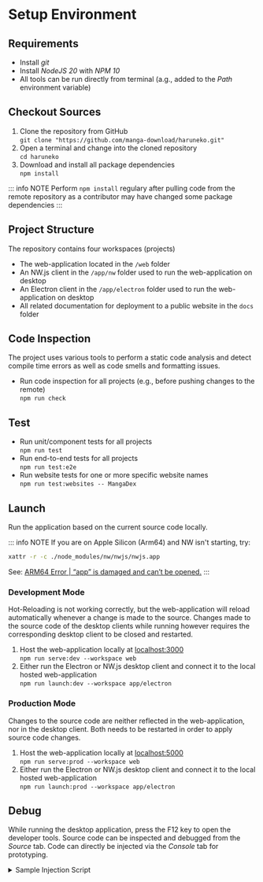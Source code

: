 # Setup Environment

## Requirements

- Install _git_
- Install _NodeJS 20_ with _NPM 10_
- All tools can be run directly from terminal (a.g., added to the _Path_ environment variable)

## Checkout Sources

1. Clone the repository from GitHub  
`git clone "https://github.com/manga-download/haruneko.git"`
2. Open a terminal and change into the cloned repository  
`cd haruneko`
3. Download and install all package dependencies  
`npm install`

::: info NOTE
Perform `npm install` regulary after pulling code from the remote repository as a contributor may have changed some package dependencies
:::

## Project Structure

The repository contains four workspaces (projects)

- The web-application located in the `/web` folder
- An NW.js client in the `/app/nw` folder used to run the web-application on desktop
- An Electron client in the `/app/electron` folder used to run the web-application on desktop
- All related documentation for deployment to a public website in the `docs` folder

## Code Inspection

The project uses various tools to perform a static code analysis and detect compile time errors as well as code smells and formatting issues.

- Run code inspection for all projects (e.g., before pushing changes to the remote)  
`npm run check`

## Test

- Run unit/component tests for all projects  
`npm run test`
- Run end-to-end tests for all projects  
`npm run test:e2e`
- Run website tests for one or more specific website names  
`npm run test:websites -- MangaDex`

<!--
### Testing

To ensure the application behaves as expected, tests need to be added.
All tests are written side by side to their (logical) corresponding implementation directly in the source code directory.
Overall, there are two test categories.

#### Unit and Component Tests
Unit tests (file extension `⋆.test.ts`) are very lightweight within a limited scope (e.g. single method of a class).
Component tests (file extension `⋆.spec.ts`) can be more complex and test relations and coherences within a module (e.g. a composed UI control).
To start these tests, simply run
```sh
npm run test
```

#### End-To-End Tests
End-To-End tests (file extension `⋆.e2e.ts`) are performed by interacting with the (web-)application itself.
This includes tests which are consuming the engine API as well as tests that run against the UI.
The environment for these tests is a running instance of the NW.js production build, controlled by the tests through `puppeteer`.
To start these tests, simply run
```sh
npm run test:e2e
```

#### Website Tests
Website tests (file extension `⋆.e2e.ts` in _/src/engine/websites_) will run some basic checks for each website.
The environment for these tests is a running instance of the NW.js production build, controlled by the tests through `puppeteer`.
[WARNING]
Running all tests will take very very long and may use up a lot of your internet bandwidth.

To start these test(s), simply run
```sh
# Test all websites
npm run test:websites
# Test a certain website
npm run test:websites -- MangaDex
```
-->

## Launch

Run the application based on the current source code locally.

::: info NOTE
If you are on Apple Silicon (Arm64) and NW isn't starting, try:

```zsh
xattr -r -c ./node_modules/nw/nwjs/nwjs.app
```

See: [ARM64 Error | “app” is damaged and can’t be opened.](https://github.com/nwjs/nw.js/issues/8157)
:::

### Development Mode

Hot-Reloading is not working correctly, but the web-application will reload automatically whenever a change is made to the source.
Changes made to the source code of the desktop clients while running however requires the corresponding desktop client to be closed and restarted.

1. Host the web-application locally at [localhost:3000](http://localhost:3000)  
`npm run serve:dev --workspace web`
2. Either run the Electron or NW.js desktop client and connect it to the local hosted web-application  
`npm run launch:dev --workspace app/electron`

### Production Mode

Changes to the source code are neither reflected in the web-application, nor in the desktop client.
Both needs to be restarted in order to apply source code changes.

1. Host the web-application locally at [localhost:5000](http://localhost:5000)  
`npm run serve:prod --workspace web`
2. Either run the Electron or NW.js desktop client and connect it to the local hosted web-application  
`npm run launch:prod --workspace app/electron`

## Debug

While running the desktop application, press the F12 key to open the developer tools.
Source code can be inspected and debugged from the _Source_ tab.
Code can directly be injected via the _Console_ tab for prototyping.

<details>
<summary>Sample Injection Script</summary>

```javascript
(async () => {
    const website = HakuNeko.PluginController.WebsitePlugins[0];
    console.log('Website:', website.Title);
    if(website.Entries.length === 0) {
        console.log('=>', 'Updating manga list (this may take some time ...)');
        await website.Update();
    } else {
        console.log('=>', 'Using manga list from local cache');
    }

    async function getPages(mangaIndex, chapterIndex) {

        const manga = website.Entries[mangaIndex]; // or with iterator: [...website][mangaIndex];
        console.log(' '.repeat(4), 'Manga:', manga.Title);
        if(manga.Entries.length === 0) {
            console.log(' '.repeat(4), '=>', 'Updating chapter list');
            await manga.Update();
        } else {
            console.log(' '.repeat(4), '=>', 'Use current chapter list');
        }
        
        const chapter = manga.Entries[chapterIndex]; // or with iterator: [...manga][chapterIndex];
        console.log(' '.repeat(8), 'Chapter:', chapter.Title);
        if(chapter.Entries.length === 0) {
            console.log(' '.repeat(8), '=>', 'Updating page list');
            await chapter.Update();
        } else {
            console.log(' '.repeat(8), '=>', 'Use current page list');
        }
        
        for(const page of chapter) {
            console.log(' '.repeat(12), 'Page:', page.SourceURL);
        }
    }

    await getPages(0, 0);
    await getPages(13, 7);
```

</details>